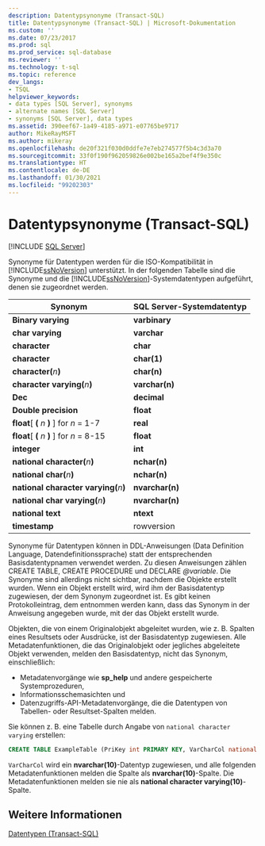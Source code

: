 ```yaml
---
description: Datentypsynonyme (Transact-SQL)
title: Datentypsynonyme (Transact-SQL) | Microsoft-Dokumentation
ms.custom: ''
ms.date: 07/23/2017
ms.prod: sql
ms.prod_service: sql-database
ms.reviewer: ''
ms.technology: t-sql
ms.topic: reference
dev_langs:
- TSQL
helpviewer_keywords:
- data types [SQL Server], synonyms
- alternate names [SQL Server]
- synonyms [SQL Server], data types
ms.assetid: 390eef67-1a49-4185-a971-e07765be9717
author: MikeRayMSFT
ms.author: mikeray
ms.openlocfilehash: de20f321f030d0ddfe7e7eb274577f5b4c3d3a70
ms.sourcegitcommit: 33f0f190f962059826e002be165a2bef4f9e350c
ms.translationtype: HT
ms.contentlocale: de-DE
ms.lasthandoff: 01/30/2021
ms.locfileid: "99202303"
---
```

# <a name="data-type-synonyms-transact-sql"></a>Datentypsynonyme (Transact-SQL)
[!INCLUDE [SQL Server](../../includes/applies-to-version/sqlserver.md)]

Synonyme für Datentypen werden für die ISO-Kompatibilität in [!INCLUDE[ssNoVersion](../../includes/ssnoversion-md.md)] unterstützt. In der folgenden Tabelle sind die Synonyme und die [!INCLUDE[ssNoVersion](../../includes/ssnoversion-md.md)]-Systemdatentypen aufgeführt, denen sie zugeordnet werden.
  
|Synonym|SQL Server-Systemdatentyp|  
|---|---|
|**Binary varying**|**varbinary**|  
|**char varying**|**varchar**|  
|**character**|**char**|  
|**character**|**char(1)**|  
|**character(**_n_**)**|**char(n)**|  
|**character varying(**_n_**)**|**varchar(n)**|  
|**Dec**|**decimal**|  
|**Double precision**|**float**|  
|**float**[ **(** _n_ **)** ] for _n_ = 1-7|**real**|  
|**float**[ **(** _n_ **)** ] for _n_ = 8-15|**float**|  
|**integer**|**int**|  
|**national character(**_n_**)**|**nchar(n)**|  
|**national char(**_n_**)**|**nchar(n)**|  
|**national character varying(**_n_**)**|**nvarchar(n)**|  
|**national char varying(**_n_**)**|**nvarchar(n)**|  
|**national text**|**ntext**|  
|**timestamp**|rowversion|  
  
Synonyme für Datentypen können in DDL-Anweisungen (Data Definition Language, Datendefinitionssprache) statt der entsprechenden Basisdatentypnamen verwendet werden. Zu diesen Anweisungen zählen CREATE TABLE, CREATE PROCEDURE und DECLARE *\@variable*. Die Synonyme sind allerdings nicht sichtbar, nachdem die Objekte erstellt wurden. Wenn ein Objekt erstellt wird, wird ihm der Basisdatentyp zugewiesen, der dem Synonym zugeordnet ist. Es gibt keinen Protokolleintrag, dem entnommen werden kann, dass das Synonym in der Anweisung angegeben wurde, mit der das Objekt erstellt wurde.
  
Objekten, die von einem Originalobjekt abgeleitet wurden, wie z. B. Spalten eines Resultsets oder Ausdrücke, ist der Basisdatentyp zugewiesen. Alle Metadatenfunktionen, die das Originalobjekt oder jegliches abgeleitete Objekt verwenden, melden den Basisdatentyp, nicht das Synonym, einschließlich:

* Metadatenvorgänge wie **sp_help** und andere gespeicherte Systemprozeduren,
* Informationsschemasichten und
* Datenzugriffs-API-Metadatenvorgänge, die die Datentypen von Tabellen- oder Resultset-Spalten melden.
  
Sie können z. B. eine Tabelle durch Angabe von `national character varying` erstellen:
  
```sql
CREATE TABLE ExampleTable (PriKey int PRIMARY KEY, VarCharCol national character varying(10))  
```  
  
`VarCharCol` wird ein **nvarchar(10)**-Datentyp zugewiesen, und alle folgenden Metadatenfunktionen melden die Spalte als **nvarchar(10)**-Spalte. Die Metadatenfunktionen melden sie nie als **national character varying(10)**-Spalte.
  
## <a name="see-also"></a>Weitere Informationen
[Datentypen &#40;Transact-SQL&#41;](../../t-sql/data-types/data-types-transact-sql.md)
  
  
